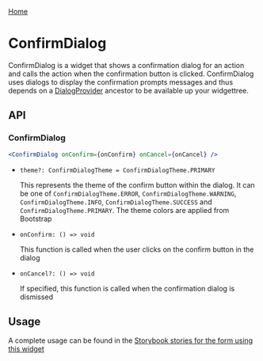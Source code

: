 [Home](../README.md)

# ConfirmDialog

ConfirmDialog is a widget that shows a confirmation dialog for an action and calls the action when
the confirmation button is clicked. ConfirmDialog uses dialogs to display the confirmation prompts
messages and thus depends on a [DialogProvider](dialog-provider.md) ancestor to be available up your
widgettree.

## API

### ConfirmDialog

```jsx
<ConfirmDialog onConfirm={onConfirm} onCancel={onCancel} />
```

-   `theme?: ConfirmDialogTheme = ConfirmDialogTheme.PRIMARY`

    This represents the theme of the confirm button within the dialog. It can be one of
    `ConfirmDialogTheme.ERROR`, `ConfirmDialogTheme.WARNING`, `ConfirmDialogTheme.INFO`,
    `ConfirmDialogTheme.SUCCESS` and `ConfirmDialogTheme.PRIMARY`. The theme colors are applied
    from Bootstrap

-   `onConfirm: () => void`

    This function is called when the user clicks on the confirm button in the dialog

-   `onCancel?: () => void`

    If specified, this function is called when the confirmation dialog is dismissed

## Usage

A complete usage can be found in the [Storybook stories for the form using this widget](../src/misc/confirm-dialog/index.stories.tsx)
